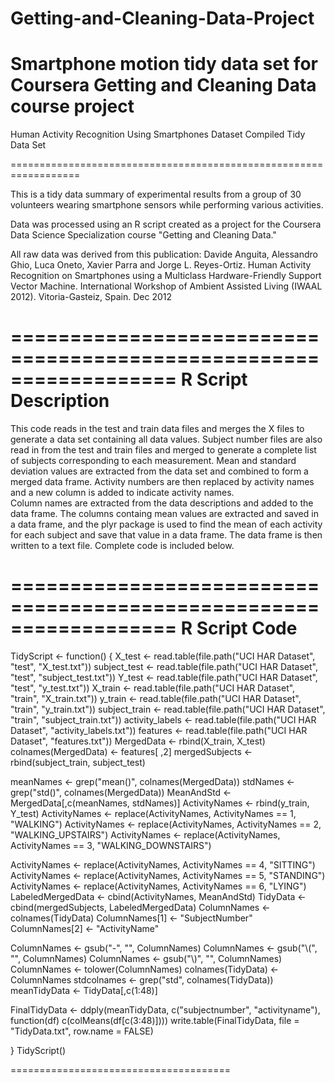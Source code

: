 Getting-and-Cleaning-Data-Project
=================================

Smartphone motion tidy data set for Coursera Getting and Cleaning Data course project
==================================================================
Human Activity Recognition Using Smartphones Dataset Compiled Tidy Data Set

==================================================================

This is a tidy data summary of experimental results from a group of 30 volunteers wearing smartphone sensors while performing various activities.  

Data was processed using an R script created as a project for the Coursera Data Science Specialization course "Getting and Cleaning Data."

All raw data was derived from this publication: 
	Davide Anguita, Alessandro Ghio, Luca Oneto, Xavier Parra and Jorge L. Reyes-Ortiz. Human Activity Recognition on Smartphones using a Multiclass Hardware-Friendly Support Vector Machine. International Workshop of Ambient Assisted Living (IWAAL 2012). Vitoria-Gasteiz, Spain. Dec 2012




==================================================================
R Script Description
==================================================================
This code reads in the test and train data files and merges the X files to generate a data set containing all data values.
Subject number files are also read in from the test and train files and merged to generate a complete list of subjects corresponding to each measurement.  Mean and standard deviation values are extracted from the data set and combined to form a merged data frame.  Activity numbers are then replaced by activity names and a new column is added to indicate activity names.  
Column names are extracted from the data descriptions and added to the data frame.  The columns containg mean values are extracted and saved in a data frame, and the plyr package is used to find the mean of each activity for each subject and save that value in a data frame.  The data frame is then written to a text file.  Complete code is included below.


==================================================================
R Script Code
==================================================================
TidyScript <- function() {
  X_test <- read.table(file.path("UCI HAR Dataset", "test", "X_test.txt"))
  subject_test <- read.table(file.path("UCI HAR Dataset", "test", "subject_test.txt"))
  Y_test <- read.table(file.path("UCI HAR Dataset", "test", "y_test.txt"))
  X_train <- read.table(file.path("UCI HAR Dataset", "train", "X_train.txt"))
  y_train <- read.table(file.path("UCI HAR Dataset", "train", "y_train.txt"))
  subject_train <- read.table(file.path("UCI HAR Dataset", "train", "subject_train.txt"))
  activity_labels <- read.table(file.path("UCI HAR Dataset", "activity_labels.txt"))
  features <- read.table(file.path("UCI HAR Dataset", "features.txt"))
  MergedData <- rbind(X_train, X_test)
  colnames(MergedData) <- features[ ,2]
  mergedSubjects <- rbind(subject_train, subject_test)
  
  meanNames <- grep("mean()", colnames(MergedData))
  stdNames <- grep("std()", colnames(MergedData))
  MeanAndStd <- MergedData[,c(meanNames, stdNames)]
  ActivityNames <- rbind(y_train, Y_test)
  ActivityNames <- replace(ActivityNames, ActivityNames == 1, "WALKING")
  ActivityNames <- replace(ActivityNames, ActivityNames == 2, "WALKING_UPSTAIRS")
  ActivityNames <- replace(ActivityNames, ActivityNames == 3, "WALKING_DOWNSTAIRS")
  
  ActivityNames <- replace(ActivityNames, ActivityNames == 4, "SITTING")
  ActivityNames <- replace(ActivityNames, ActivityNames == 5, "STANDING")
  ActivityNames <- replace(ActivityNames, ActivityNames == 6, "LYING")
  LabeledMergedData <- cbind(ActivityNames, MeanAndStd)
  TidyData <- cbind(mergedSubjects, LabeledMergedData)
  ColumnNames <- colnames(TidyData)
  ColumnNames[1] <- "SubjectNumber"
  ColumnNames[2] <- "ActivityName"
  
  ColumnNames <- gsub("-", "", ColumnNames)
  ColumnNames <- gsub("\\(", "", ColumnNames)
  ColumnNames <- gsub("\\)", "", ColumnNames)
  ColumnNames <- tolower(ColumnNames)
  colnames(TidyData) <- ColumnNames
  stdcolnames <- grep("std", colnames(TidyData))
  meanTidyData <- TidyData[,c(1:48)]
  
  FinalTidyData <- ddply(meanTidyData, c("subjectnumber", "activityname"), function(df) c(colMeans(df[c(3:48)])))
  write.table(FinalTidyData, file = "TidyData.txt", row.name = FALSE)
  
}
TidyScript()




======================================
